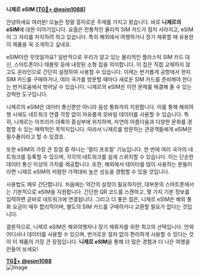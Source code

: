 **니제르 eSIM [[TG💪+ @esim1088](https://t.me/s/esim1088)]**

안녕하세요 여러분! 오늘은 정말 흥미로운 주제를 가지고 왔습니다. 바로 **니제르의 eSIM**에 대한 이야기입니다. 요즘은 전통적인 물리적 SIM 카드가 점차 사라지고, eSIM이 그 자리를 차지하려 하고 있습니다. 특히 해외에서 여행하거나 장기 체류할 때 유용한 이 제품을 꼭 소개하고 싶네요.

eSIM이란 무엇일까요? 일반적으로 우리가 알고 있는 물리적인 플라스틱 SIM 카드 대신, 스마트폰이나 태블릿 등에 내장된 소형 칩을 의미합니다. 이 칩은 직접 교체하지 않고도 온라인으로 간단히 설정하여 사용할 수 있습니다. 이제는 번거롭게 공항에서 현지 SIM 카드를 구매하거나, 여러 국가를 방문할 때마다 새로운 SIM 카드를 준비해야 한다는 번거로움에서 벗어날 수 있습니다. 니제르의 eSIM은 이런 문제를 해결해 줄 수 있는 강력한 도구입니다.

니제르의 eSIM은 데이터 통신뿐만 아니라 음성 통화까지 지원합니다. 이를 통해 해외여행 시에도 네트워크 연결 걱정 없이 자유롭게 모바일 데이터를 사용할 수 있습니다. 특히, 니제르는 아프리카 대륙의 중심부에 위치하며, 자연의 아름다움과 다양한 문화를 경험할 수 있는 매력적인 목적지입니다. 따라서 니제르를 방문하는 관광객들에게 eSIM은 필수품이라고 할 수 있겠죠.

또한 eSIM의 가장 큰 장점 중 하나는 '멀티 프로필' 기능입니다. 한 번에 여러 국가의 네트워크를 등록할 수 있으며, 각각의 네트워크를 쉽게 스위치할 수 있습니다. 이는 단순한 데이터 통신 이상의 가치를 제공합니다. 또한, 해외에서 데이터를 많이 사용하는 분들이라면 니제르 eSIM의 저렴한 가격대비 높은 성능을 경험할 수 있을 것입니다.

사용법도 매우 간단합니다. 처음에는 약간의 설정이 필요하지만, 대부분의 스마트폰에서는 기본적으로 eSIM을 지원합니다. 간단한 QR 코드를 스캔하고, 몇 가지 기본 정보를 입력하면 곧바로 네트워크에 연결됩니다. 그리고 더 좋은 점은, 니제르 eSIM은 해외 통화 요금이 매우 합리적이며, 별도의 SIM 카드를 구매하거나 교환할 필요가 없다는 것입니다.

결론적으로, 니제르 eSIM은 해외여행자나 장기 체류자를 위한 최고의 선택입니다. 언제 어디서나 데이터를 사용할 수 있으며, 번거로운 절차 없이 편리하게 사용할 수 있다는 것이 이 제품의 가장 큰 장점입니다. **니제르 eSIM**을 통해 더 많은 경험과 더 나은 여행을 만들어 보세요!

**[TG💪+ @esim1088](https://t.me/s/esim1088)**  
![Image](https://i.postimg.cc/Y0z9fWf4/image.png)